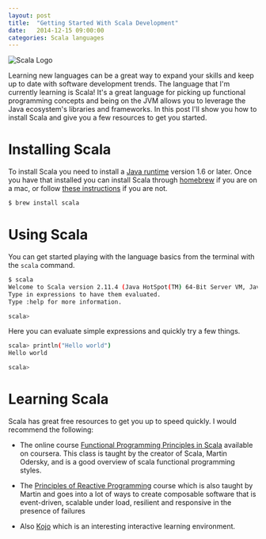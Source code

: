```yaml
---
layout: post
title:  "Getting Started With Scala Development"
date:   2014-12-15 09:00:00
categories: Scala languages
---
```


![Scala Logo](https://jtescher.github.io/assets/getting-started-with-scala-development/scala-logo.png)

Learning new languages can be a great way to expand your skills and keep up to date with software development 
trends. The language that I'm currently learning is Scala! It's a great language for picking up functional programming 
concepts and being on the JVM allows you to leverage the Java ecosystem's libraries and frameworks. In this post I'll 
show you how to install Scala and give you a few resources to get you started.

Installing Scala
================

To install Scala you need to install a [Java runtime](https://www.java.com/en/) version 1.6 or later. Once you have 
that installed you can install Scala through [homebrew](http://brew.sh) if you are on a mac, or follow [these 
instructions](http://scala-lang.org/download) if you are not.

```bash
$ brew install scala
```

Using Scala
===========

You can get started playing with the language basics from the terminal with the `scala` command.

```bash
$ scala
Welcome to Scala version 2.11.4 (Java HotSpot(TM) 64-Bit Server VM, Java 1.8.0_25).
Type in expressions to have them evaluated.
Type :help for more information.

scala> 
```

Here you can evaluate simple expressions and quickly try a few things.

```bash
scala> println("Hello world")
Hello world

scala> 
```

Learning Scala
==============

Scala has great free resources to get you up to speed quickly. I would recommend the following:

* The online course [Functional Programming Principles in Scala](https://www.coursera.org/course/progfun) available on 
coursera. This class is taught by the creator of Scala, Martin Odersky, and is a good overview of scala functional 
programming styles.

* The [Principles of Reactive Programming](https://www.coursera.org/course/reactive) course which is also taught by 
Martin and goes into a lot of ways to create composable software that is event-driven, scalable under load, resilient 
and responsive in the presence of failures

* Also [Kojo](http://www.kogics.net/sf:kojo) which is an interesting interactive learning environment.

